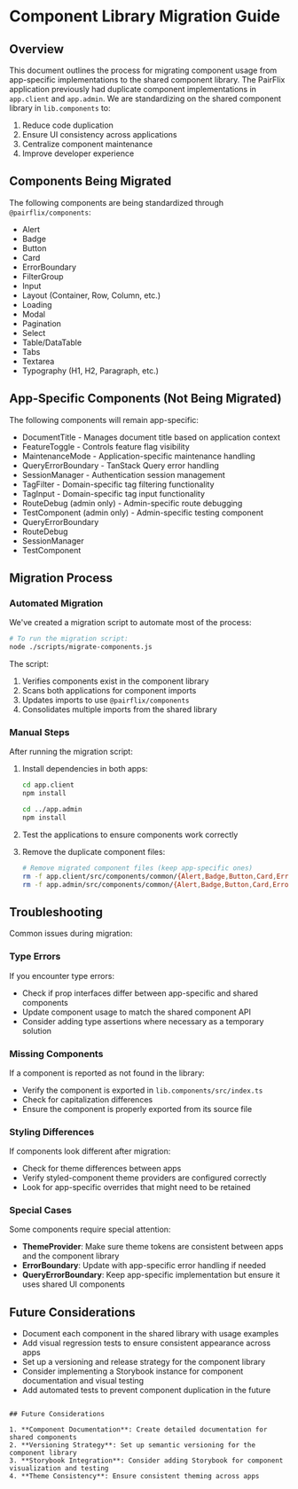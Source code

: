 # Component Library Migration Guide

## Overview

This document outlines the process for migrating component usage from app-specific implementations to the shared component library. The PairFlix application previously had duplicate component implementations in `app.client` and `app.admin`. We are standardizing on the shared component library in `lib.components` to:

1. Reduce code duplication
2. Ensure UI consistency across applications
3. Centralize component maintenance
4. Improve developer experience

## Components Being Migrated

The following components are being standardized through `@pairflix/components`:

- Alert
- Badge
- Button
- Card
- ErrorBoundary
- FilterGroup
- Input
- Layout (Container, Row, Column, etc.)
- Loading
- Modal
- Pagination
- Select
- Table/DataTable
- Tabs
- Textarea
- Typography (H1, H2, Paragraph, etc.)

## App-Specific Components (Not Being Migrated)

The following components will remain app-specific:

- DocumentTitle - Manages document title based on application context
- FeatureToggle - Controls feature flag visibility
- MaintenanceMode - Application-specific maintenance handling
- QueryErrorBoundary - TanStack Query error handling
- SessionManager - Authentication session management
- TagFilter - Domain-specific tag filtering functionality
- TagInput - Domain-specific tag input functionality
- RouteDebug (admin only) - Admin-specific route debugging
- TestComponent (admin only) - Admin-specific testing component
- QueryErrorBoundary
- RouteDebug
- SessionManager
- TestComponent

## Migration Process

### Automated Migration

We've created a migration script to automate most of the process:

```bash
# To run the migration script:
node ./scripts/migrate-components.js
```

The script:

1. Verifies components exist in the component library
2. Scans both applications for component imports
3. Updates imports to use `@pairflix/components`
4. Consolidates multiple imports from the shared library

### Manual Steps

After running the migration script:

1. Install dependencies in both apps:

   ```bash
   cd app.client
   npm install

   cd ../app.admin
   npm install
   ```

2. Test the applications to ensure components work correctly

3. Remove the duplicate component files:
   ```bash
   # Remove migrated component files (keep app-specific ones)
   rm -f app.client/src/components/common/{Alert,Badge,Button,Card,ErrorBoundary,FilterGroup,Input,Layout,Loading,Modal,Pagination,Select,Table,Tabs,Textarea,Typography}.tsx
   rm -f app.admin/src/components/common/{Alert,Badge,Button,Card,ErrorBoundary,FilterGroup,Input,Layout,Loading,Modal,Pagination,Select,Table,Tabs,Textarea,Typography}.tsx
   ```

## Troubleshooting

Common issues during migration:

### Type Errors

If you encounter type errors:

- Check if prop interfaces differ between app-specific and shared components
- Update component usage to match the shared component API
- Consider adding type assertions where necessary as a temporary solution

### Missing Components

If a component is reported as not found in the library:

- Verify the component is exported in `lib.components/src/index.ts`
- Check for capitalization differences
- Ensure the component is properly exported from its source file

### Styling Differences

If components look different after migration:

- Check for theme differences between apps
- Verify styled-component theme providers are configured correctly
- Look for app-specific overrides that might need to be retained

### Special Cases

Some components require special attention:

- **ThemeProvider**: Make sure theme tokens are consistent between apps and the component library
- **ErrorBoundary**: Update with app-specific error handling if needed
- **QueryErrorBoundary**: Keep app-specific implementation but ensure it uses shared UI components

## Future Considerations

- Document each component in the shared library with usage examples
- Add visual regression tests to ensure consistent appearance across apps
- Set up a versioning and release strategy for the component library
- Consider implementing a Storybook instance for component documentation and visual testing
- Add automated tests to prevent component duplication in the future

```

## Future Considerations

1. **Component Documentation**: Create detailed documentation for shared components
2. **Versioning Strategy**: Set up semantic versioning for the component library
3. **Storybook Integration**: Consider adding Storybook for component visualization and testing
4. **Theme Consistency**: Ensure consistent theming across apps
```
